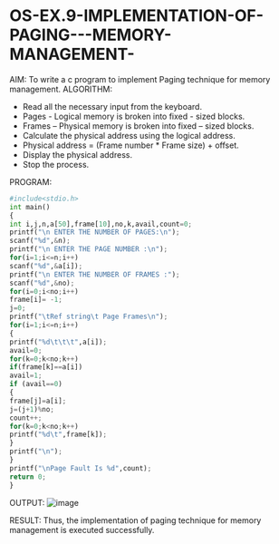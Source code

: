 # OS-EX.9-IMPLEMENTATION-OF-PAGING---MEMORY-MANAGEMENT-

AIM:
To write a c program to implement Paging technique for memory management.
ALGORITHM:
* Read all the necessary input from the keyboard.
* Pages - Logical memory is broken into fixed - sized blocks.
* Frames – Physical memory is broken into fixed – sized blocks.
* Calculate the physical address using the logical address.
* Physical address = (Frame number * Frame size) + offset.
* Display the physical address.
* Stop the process.

PROGRAM:
```python
#include<stdio.h>
int main()
{
int i,j,n,a[50],frame[10],no,k,avail,count=0;
printf("\n ENTER THE NUMBER OF PAGES:\n");
scanf("%d",&n);
printf("\n ENTER THE PAGE NUMBER :\n");
for(i=1;i<=n;i++)
scanf("%d",&a[i]);
printf("\n ENTER THE NUMBER OF FRAMES :");
scanf("%d",&no);
for(i=0;i<no;i++)
frame[i]= -1;
j=0;
printf("\tRef string\t Page Frames\n");
for(i=1;i<=n;i++)
{
printf("%d\t\t\t",a[i]);
avail=0;
for(k=0;k<no;k++)
if(frame[k]==a[i])
avail=1;
if (avail==0)
{
frame[j]=a[i];
j=(j+1)%no;
count++;
for(k=0;k<no;k++)
printf("%d\t",frame[k]);
}
printf("\n");
}
printf("\nPage Fault Is %d",count);
return 0;
}
```
OUTPUT:
![image](https://github.com/Raja8334/OS-EX.9-IMPLEMENTATION-OF-PAGING---MEMORY-MANAGEMENT-/assets/120719634/df59bdf5-57ad-492f-b244-0bc1c273c353)

RESULT:
Thus, the implementation of paging technique for memory management is executed successfully.
